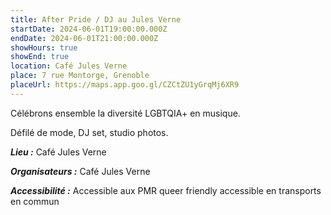 ```yaml
---
title: After Pride / DJ au Jules Verne
startDate: 2024-06-01T19:00:00.000Z
endDate: 2024-06-01T21:00:00.000Z
showHours: true
showEnd: true
location: Café Jules Verne
place: 7 rue Montorge, Grenoble
placeUrl: https://maps.app.goo.gl/CZCtZU1yGrqMj6XR9
---
```


Célébrons ensemble la diversité LGBTQIA+ en musique.

Défilé de mode, DJ set, studio photos.

***Lieu :*** Café Jules Verne



***Organisateurs :*** Café Jules Verne

***Accessibilité :*** Accessible aux PMR
queer friendly
accessible en transports en commun

